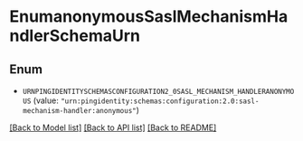 # EnumanonymousSaslMechanismHandlerSchemaUrn

## Enum


* `URNPINGIDENTITYSCHEMASCONFIGURATION2_0SASL_MECHANISM_HANDLERANONYMOUS` (value: `"urn:pingidentity:schemas:configuration:2.0:sasl-mechanism-handler:anonymous"`)


[[Back to Model list]](../README.md#documentation-for-models) [[Back to API list]](../README.md#documentation-for-api-endpoints) [[Back to README]](../README.md)


